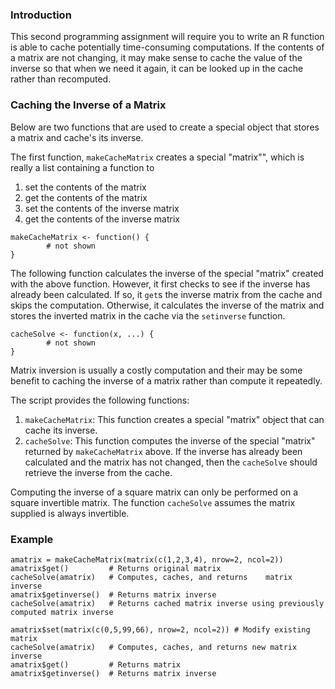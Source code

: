 ### Introduction

This second programming assignment will require you to write an R function is able to cache potentially time-consuming computations. If the contents of a matrix are not changing, it may make sense to cache the value of the inverse so that when we need it again, it can be looked up in the cache rather than recomputed.

### Caching the Inverse of a Matrix

Below are two functions that are used to create a
special object that stores a matrix and cache's its inverse. 

The first function, `makeCacheMatrix` creates a special "matrix"", which is really a list containing a function to

1.  set the contents of the matrix
2.  get the contents of the matrix
3.  set the contents of the inverse matrix
4.  get the contents of the inverse matrix

<!-- -->

    makeCacheMatrix <- function() {
            # not shown
    }

The following function calculates the inverse of the special "matrix" created with the above function. However, it first checks to see if the inverse has already been calculated. If so, it `get`s the inverse matrix from the cache and skips the computation. Otherwise, it calculates the inverse of the matrix and stores the inverted matrix in the cache via the `setinverse` function.

    cacheSolve <- function(x, ...) {
            # not shown
    }

Matrix inversion is usually a costly computation and their may be some benefit to caching the inverse of a matrix rather than compute it repeatedly.

The script provides the following functions:

1.  `makeCacheMatrix`: This function creates a special "matrix" object that can cache its inverse.
2.  `cacheSolve`: This function computes the inverse of the special "matrix" returned by `makeCacheMatrix` above. If the inverse has already been calculated and the matrix has not changed, then the `cacheSolve` should retrieve the inverse from the cache.

Computing the inverse of a square matrix can only be performed on a square invertible matrix. The function `cacheSolve` assumes the matrix supplied is always invertible.

### Example

    amatrix = makeCacheMatrix(matrix(c(1,2,3,4), nrow=2, ncol=2))
    amatrix$get()         # Returns original matrix
    cacheSolve(amatrix)   # Computes, caches, and returns    matrix inverse
    amatrix$getinverse()  # Returns matrix inverse
    cacheSolve(amatrix)   # Returns cached matrix inverse using previously computed matrix inverse

    amatrix$set(matrix(c(0,5,99,66), nrow=2, ncol=2)) # Modify existing matrix
    cacheSolve(amatrix)   # Computes, caches, and returns new matrix inverse
    amatrix$get()         # Returns matrix
    amatrix$getinverse()  # Returns matrix inverse
